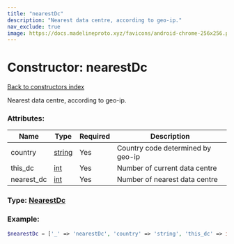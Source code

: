 ```yaml
---
title: "nearestDc"
description: "Nearest data centre, according to geo-ip."
nav_exclude: true
image: https://docs.madelineproto.xyz/favicons/android-chrome-256x256.png
---
```

# Constructor: nearestDc  
[Back to constructors index](index.md)



Nearest data centre, according to geo-ip.

### Attributes:

| Name     |    Type       | Required | Description |
|----------|---------------|----------|-------------|
|country|[string](../types/string.md) | Yes|Country code determined by geo-ip|
|this\_dc|[int](../types/int.md) | Yes|Number of current data centre|
|nearest\_dc|[int](../types/int.md) | Yes|Number of nearest data centre|



### Type: [NearestDc](../types/NearestDc.md)


### Example:

```php
$nearestDc = ['_' => 'nearestDc', 'country' => 'string', 'this_dc' => int, 'nearest_dc' => int];
```  
